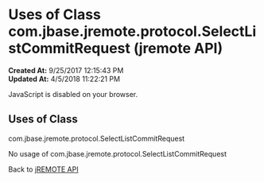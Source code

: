 # Uses of Class com.jbase.jremote.protocol.SelectListCommitRequest (jremote API)

**Created At:** 9/25/2017 12:15:43 PM  
**Updated At:** 4/5/2018 11:22:21 PM  

<!--<br>    try {<br>        if (location.href.indexOf('is-external=true') == -1) {<br>            parent.document.title="Uses of Class com.jbase.jremote.protocol.SelectListCommitRequest (jremote   API)";<br>        }<br>    }<br>    catch(err) {<br>    }<br>//-->
JavaScript is disabled on your browser.



<!--<br>  allClassesLink = document.getElementById("allclasses\_navbar\_top");<br>  if(window==top) {<br>    allClassesLink.style.display = "block";<br>  }<br>  else {<br>    allClassesLink.style.display = "none";<br>  }<br>  //-->

## Uses of Class
com.jbase.jremote.protocol.SelectListCommitRequest

No usage of com.jbase.jremote.protocol.SelectListCommitRequest

Back to [jREMOTE API](com_jbase_jremote_package-summary)
